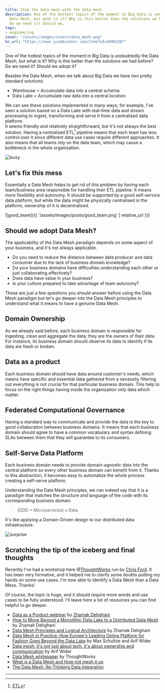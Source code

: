```yaml
---
title: Stop the data mess with the data mesh
description: One of the hottest topics of the moment in Big Data is undoubtedly the
  Data Mesh, but what is it? Why is this better than the solutions we had before?
  Do we need it? Should we…
tags:
- engineering
cover: "/assets/images/covers/data_mesh.png"
hn_url: "https://news.ycombinator.com/item?id=26902287"
---
```



One of the hottest topics of the moment in Big Data is undoubtedly the Data Mesh, but what is it? Why is this better than the solutions we had before? Do we need it? Should we adopt it?

Besides the Data Mesh, when we talk about Big Data we have two pretty standard solutions:

* Warehouse = Accumulate data into a central schema
* Data Lake = Accumulate raw data into a central location

We can see these solutions implemented in many ways; for example, I've seen a solution based on a Data Lake with real-time data and stream processing to ingest, transforming and serve it from a centralized data platform.   
It seems friendly and relatively straightforward, but it's not always the best solution. Having a centralized ETL[^1] pipeline means that each team has less control over it since different data use cases require different approaches. It also means that all teams rely on the data team, which may cause a bottleneck in the whole organization.

![busy](https://media.giphy.com/media/3DnDRfZe2ubQc/giphy.gif)

## Let's fix this mess

Essentially a Data Mesh helps to get rid of this problem by having each team/business area responsible for handling their ETL pipeline. It means more flexibility and autonomy. It should be supported by a good self-service data platform, but while the data might be physically centralised in the platform, ownership of it is decentralised.

![good_team]({{ '/assets/images/posts/good_team.png' | relative_url }})

## Should we adopt Data Mesh?

The applicability of the Data Mesh paradigm depends on some aspect of your business, and it's not always applicable.

* Do you need to reduce the distance between data producer and data consumer due to the lack of business domain knowledge?
* Do your business domains have difficulties understanding each other or just collaborating effectively?
* Does data have value in your business?
* Is your culture prepared to take advantage of team autonomy?

These are just a few questions you should answer before using the Data Mesh paradigm but let's go deeper into the Data Mesh principles to understand what it means to have a genuine Data Mesh.

## Domain Ownership

As we already said before, each business domain is responsible for ingesting, clean and aggregate the data; they are the owners of their data. For instance, its business domain should observe its data to identify if its data are fresh or broken.

## Data as a product

Each business domain should have data around customer's needs, which means have specific and essential data gathered from a necessity filtering out everything is not crucial for that particular business domain. This help to focus on the right things having inside the organization only data which matter.

## Federated Computational Governance

Having a standard way to communicate and provide the data is the key to good collaboration between business domains. It means that each business domain should agree to have a common vocabulary and syntax defining SLAs between them that they will guarantee to its consumers.

## Self-Serve Data Platform

Each business domain needs to provide domain-agnostic data into the central platform so every other business domain can benefit from it. Thanks to this abstraction, it becomes easy to automatize the whole process creating a self-serve platform.

Understanding the Data Mesh principles, we can indeed say that it is a paradigm that matches the structure and language of the code with its corresponding business domain. 

> (DDD + Microservices) x Data

It's like applying a Domain-Driven design to our distributed data infrastructure.

![surprise](https://media.giphy.com/media/5VKbvrjxpVJCM/source.gif) 

## Scratching the tip of the iceberg and final thoughts

Recently I've had a workshop here @[ThoughtWorks](https://thoughtworks.com) run by [Chris Ford](https://twitter.com/ctford). It has been very formative, and it helped me to clarify some doubts putting my hands on some use cases. I'm now able to identify a Data Mesh than a Data Mess. Thanks!
    
Of course, the topic is huge, and it should require more words and use cases to be fully understood. I'll leave here a list of resources you can find helpful to go deeper.

* [Data as a Product webinar](https://www.thoughtworks.com/webinar/data-as-a-product#recording) by [Zhamak Dehghani](https://twitter.com/zhamakd)
* [How to Move Beyond a Monolithic Data Lake to a Distributed Data Mesh](https://martinfowler.com/articles/data-monolith-to-mesh.html) by Zhamak Dehghani
* [Data Mesh Principles and Logical Architecture](https://martinfowler.com/articles/data-mesh-principles.html) by Zhamak Dehghani
* [Data Mesh in Practice: How Europe's Leading Online Platform for Fashion Goes Beyond the Data Lake](https://databricks.com/session_eu20/data-mesh-in-practice-how-europes-leading-online-platform-for-fashion-goes-beyond-the-data-lake) by Max Schultze and Arif Wider
* [Data mesh: it's not just about tech, it's about ownership and communication](https://www.thoughtworks.com/insights/blog/data-mesh-its-not-about-tech-its-about-ownership-and-communication) by Arif Wider
* [Data Mesh whitepaper](https://www.thoughtworks.com/ebook/data-mesh) by ThoughtWorks
* [What is a Data Mesh and How not mesh it up](https://towardsdatascience.com/what-is-a-data-mesh-and-how-not-to-mesh-it-up-210710bb41e0)
* [The Data Mesh: Re-Thinking Data Integration](https://www.eckerson.com/articles/the-data-mesh-re-thinking-data-integration)

* * *

[^1]: [ETL](https://databricks.com/glossary/etl-pipeline)
